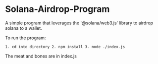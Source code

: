 # Solana-Airdrop-Program
A simple program that leverages the '@solana/web3.js' library to airdrop solana to a wallet. 

To run the program:

`1. cd into directory
2. npm install
3. node ./index.js`

The meat and bones are in index.js
